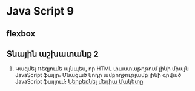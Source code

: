 # Java Script 9

## flexbox 








## Տնային աշխատանք 2

1. Կազմել Ռեզյումե այնպես, որ HTML փաստաթղթում լինի միայն  JavaScript  ֆայլը։ Մնացած կոդը ամբողջությամբ լինի գրված JavaScript ֆայլում։
<a href="./files/Prechu - Minimal Responsive Website Template For Free Download - cssauthor.com.psd" rel="nofollow" target="_blank" >Ներբեռնել մեդիա Մակետը</a>



